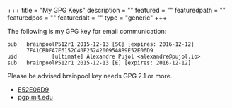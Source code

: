 +++
title        = "My GPG Keys"
description  = ""
featured     = ""
featuredpath = ""
featuredpos  = ""
featuredalt  = ""
type         = "generic"
+++

The following is my GPG key for email communication:
	
	pub   brainpoolP512r1 2015-12-13 [SC] [expires: 2016-12-12]
		  7F41CBDFA7E6152C40F252420095A8B9E52E06D9
	uid           [ultimate] Alexandre Pujol <alexandre@pujol.io>
	sub   brainpoolP512r1 2015-12-13 [E] [expires: 2016-12-12]

Please be advised brainpool key needs GPG 2.1 or more.
<ul class="actions">
	<li><a href="/keys/0x0095a8b9e52e06d9.asc" class="button small icon fa-download">E52E06D9</a></li>
	<li><a href="https://pgp.mit.edu/pks/lookup?op=get&search=0x0095A8B9E52E06D9" class="button small icon fa-cloud">pgp.mit.edu</a></li>
</ul>
